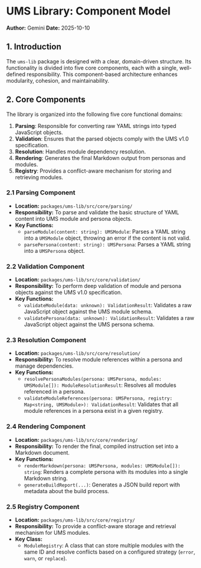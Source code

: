 # UMS Library: Component Model

**Author:** Gemini
**Date:** 2025-10-10

## 1. Introduction

The `ums-lib` package is designed with a clear, domain-driven structure. Its functionality is divided into five core components, each with a single, well-defined responsibility. This component-based architecture enhances modularity, cohesion, and maintainability.

## 2. Core Components

The library is organized into the following five core functional domains:

1.  **Parsing**: Responsible for converting raw YAML strings into typed JavaScript objects.
2.  **Validation**: Ensures that the parsed objects comply with the UMS v1.0 specification.
3.  **Resolution**: Handles module dependency resolution.
4.  **Rendering**: Generates the final Markdown output from personas and modules.
5.  **Registry**: Provides a conflict-aware mechanism for storing and retrieving modules.

### 2.1 Parsing Component

*   **Location:** `packages/ums-lib/src/core/parsing/`
*   **Responsibility:** To parse and validate the basic structure of YAML content into UMS module and persona objects.
*   **Key Functions:**
    *   `parseModule(content: string): UMSModule`: Parses a YAML string into a `UMSModule` object, throwing an error if the content is not valid.
    *   `parsePersona(content: string): UMSPersona`: Parses a YAML string into a `UMSPersona` object.

### 2.2 Validation Component

*   **Location:** `packages/ums-lib/src/core/validation/`
*   **Responsibility:** To perform deep validation of module and persona objects against the UMS v1.0 specification.
*   **Key Functions:**
    *   `validateModule(data: unknown): ValidationResult`: Validates a raw JavaScript object against the UMS module schema.
    *   `validatePersona(data: unknown): ValidationResult`: Validates a raw JavaScript object against the UMS persona schema.

### 2.3 Resolution Component

*   **Location:** `packages/ums-lib/src/core/resolution/`
*   **Responsibility:** To resolve module references within a persona and manage dependencies.
*   **Key Functions:**
    *   `resolvePersonaModules(persona: UMSPersona, modules: UMSModule[]): ModuleResolutionResult`: Resolves all modules referenced in a persona.
    *   `validateModuleReferences(persona: UMSPersona, registry: Map<string, UMSModule>): ValidationResult`: Validates that all module references in a persona exist in a given registry.

### 2.4 Rendering Component

*   **Location:** `packages/ums-lib/src/core/rendering/`
*   **Responsibility:** To render the final, compiled instruction set into a Markdown document.
*   **Key Functions:**
    *   `renderMarkdown(persona: UMSPersona, modules: UMSModule[]): string`: Renders a complete persona with its modules into a single Markdown string.
    *   `generateBuildReport(...)`: Generates a JSON build report with metadata about the build process.

### 2.5 Registry Component

*   **Location:** `packages/ums-lib/src/core/registry/`
*   **Responsibility:** To provide a conflict-aware storage and retrieval mechanism for UMS modules.
*   **Key Class:**
    *   `ModuleRegistry`: A class that can store multiple modules with the same ID and resolve conflicts based on a configured strategy (`error`, `warn`, or `replace`).
